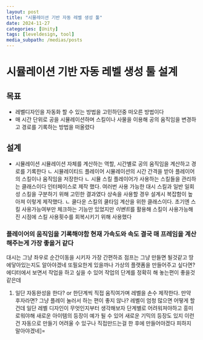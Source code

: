 ```yaml
---
layout: post
title: "시뮬레이션 기반 자동 레벨 생성 툴"
date: 2024-11-27
categories: [Unity]
tags: [leveldesign, tool]
media_subpath: /medias/posts
---
```


# 시뮬레이션 기반 자동 레벨 생성 툴 설계

## 목표

- 레벨디자인을 자동화 할 수 있는 방법을 고민하던중 떠오른 방법이다
- 매 시간 단위로 공을 시뮬레이션하며 스킬이나 사물을 이용해 공의 움직임을 변경하고 경로를 기록하는 방법을 떠올렸다

## 설계
 - 시뮬레이션 시뮬레이션 자체를 계산하는 역할, 시간별로 공의 움직임을 계산하고 경로를 기록한다
   ㄴ 시뮬레이티드 플레이어 시뮬레이션의 시간 간격을 받아 플레이어의 스킬이나 움직임을 저장한다
   ㄴ 시뮬 스킬 플레이어가 사용하는 스킬들을 관리하는 클래스이다 인터페이스로 제작 했다. 여러번 사용 가능한 대시 스킬과 일반 일회성 스킬을 구분하기 위해 고민한 결과였다 상속을 사용할 경우 설계시 복잡함이 높아져 이렇게 제작했다.
      ㄴ 쿨다운 스킬의 쿨타임 계산을 위한 클래스이다. 초기엔 스킬 사용가능여부만 체크하는 기능만 있었지만 *이벤트*를 활용해 스킬이 사용가능해진 시점에 스킬 사용횟수를 회복시키기 위해 사용했다

### 플레이어의 움직임을 기록해야함 현재 가속도와 속도 결국 매 프레임을 계산해주는게 가장 좋을거 같다
대시는 그냥 좌우로 순간이동을 시키자 가장 간편하죠
점프는 그냥 만들면 될것같고
땅에닿아있는지도 알아야겠네
또필요한게 있을까나
가상의 플랫폼을 만들어주고 싶다면?
에디터에서 보면서 작업을 하고 싶을 수 있어
작업의 단계를 정확히 해 놓는편이 좋을것 같은데
1. 일단 자동완성을 한다? or 한단계씩 직접 움직여가며 레벨을 손수 제작한다. 만약 후자라면? 그냥 플레이 눌러서 하는 편이 좋지 않나?
레벨이 엄청 많으면 어떻게 할건데
일단 레벨 디자인이 무엇인지부터 생각해보자
단계별로 어려워져야하고 흥미로워야해
새로운 아이템의 등장이 예가 될 수 있어
새로운 기믹의 등장도 있지
이런건 자동으로 만들기 어려울 수 있구나
직접만드는걸 한 후에 만들어야겠다
피하지 말아야겠네]=
